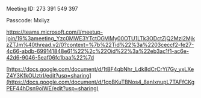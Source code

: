 
Meeting ID: 273 391 549 397 

Passcode: Mxiiyz 


https://teams.microsoft.com/l/meetup-join/19%3ameeting_Yzc0MWE3YTctOGVlMy00OTU1LTk3ODctZjQ2MzI2MjkzZTJm%40thread.v2/0?context=%7b%22Tid%22%3a%2203ceccf2-fe27-4c66-abdb-699141848e61%22%2c%22Oid%22%3a%22eb3ac1f1-ac6e-42d6-9046-5eaf06fc1baa%22%7d

[https://docs.google.com/document/d/1tBF4qbNhr_Ldk8dCrCrYi7Gy_yxLXeZ4Y3KfkOUztrI/edit?usp=sharing](https://docs.google.com/document/d/1cpBKuTBNos4_8anlxnupL7TAFfCKgPEF44hDsn9oiWE/edit?usp=sharing)

